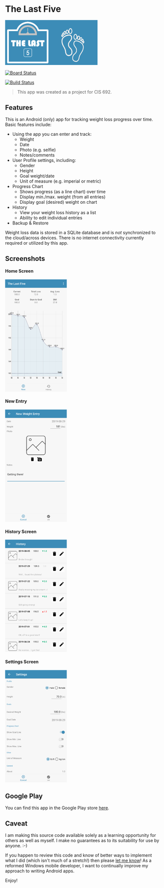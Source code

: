 # The Last Five

<img src="./logo_wide.png" width="300">

[![Board Status](https://devmatter.visualstudio.com/c2b5293c-b4a4-4d36-b779-d7d9afa4bde2/7941067b-7d16-429e-8c3d-ec5d7fc10ba8/_apis/work/boardbadge/1de033a3-de8a-4344-a76a-c177284708a6?columnOptions=1)](https://devmatter.visualstudio.com/c2b5293c-b4a4-4d36-b779-d7d9afa4bde2/_boards/board/t/7941067b-7d16-429e-8c3d-ec5d7fc10ba8/Microsoft.RequirementCategory)

[![Build Status](https://build.appcenter.ms/v0.1/apps/413109da-f384-4639-ba0c-7047137ecc0b/branches/master/badge)](https://build.appcenter.ms/v0.1/apps/413109da-f384-4639-ba0c-7047137ecc0b/branches/master/badge)

> This app was created as a project for CIS 692.

## Features

This is an Android (only) app for tracking weight loss progress over time. Basic features include:
- Using the app you can enter and track:
  - Weight
  - Date
  - Photo (e.g. selfie)
  - Notes/comments
- User Profile settings, including:
  - Gender
  - Height
  - Goal weight/date
  - Unit of measure (e.g. imperial or metric)
- Progress Chart
  - Shows progress (as a line chart) over time
  - Display min./max. weight (from all entries)
  - Display goal (desired) weight on chart
- History
  - View your weight loss history as a list
  - Ability to edit individual entries
- Backup & Restore

Weight loss data is stored in a SQLite database and is _not_ synchronized to the cloud/across devices. There is no internet connectivity currently required or utilized by this app.

## Screenshots

#### Home Screen
<img src="./HomeScreen.png" width="200">

#### New Entry
<img src="./NewEntryScreen.png" width="200">

#### History Screen
<img src="./HistoryScreen.png" width="200">

#### Settings Screen
<img src="./SettingsScreen.png" width="200">

## Google Play

You can find this app in the Google Play store [here](https://play.google.com/store/apps/details?id=com.moonspace.thelastfive).

## Caveat

I am making this source code available solely as a learning opportunity for others as well as myself. I make no guarantees as to its suitability for use by anyone. :-)

If you happen to review this code and know of better ways to implement what I did (which isn't much of a stretch!) then please [let me know](https://github.com/jbramwell/TheLastFive/issues)! As a reformed Windows mobile developer, I want to continually improve my approach to writing Android apps.

Enjoy!
